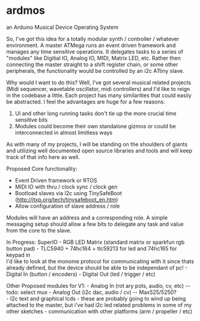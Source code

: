 ardmos
======

an Arduino Musical Device Operating System

So, I've got this idea for a totally modular synth / controller / whatever environment.   A master ATMega runs an event driven framework and manages any time sensitive operations.   It delegates tasks to a series of "modules" like Digitial IO, Analog IO, MIDI, Matrix LED, etc. Rather then connecting the master straight to a shift register chain, or some other peripherals,  the functionality would be controlled by an i2c ATtiny slave.   

Why would I want to do this?  Well, I've got several musical related projects (Midi sequencer, wavetable oscillator, midi controllers) and I'd like to reign in the codebase a little.  Each project has many similarities that could easily be abstracted.  I feel the advantages are huge for a few reasons:   

1) UI and other long running tasks don't tie up the more crucial time sensitive bits
2) Modules could become their own standalone gizmos or could be interconnected in almost limitless ways

As with many of my projects, I will be standing on the shoulders of giants and utilizing well documented open source libraries and tools and will keep track of that info here as well. 

Proposed Core functionality:
 - Event Driven framework or RTOS
 - MIDI IO with thru / clock sync / clock gen
 - Bootload slaves via I2c using TinySafeBoot (http://jtxp.org/tech/tinysafeboot_en.htm)
 - Allow configuration of slave address / role 

Modules will have an address and a corresponding role.   A simple messaging setup should allow a few bits
to delegate any task and value from the core to the slave.  

In Progress: 
	SuperIO
	- RGB LED Matrix (standard matrix or sparkfun rgb button pad) - TLC5940 + 74hc164 + tlc59213 for led  and 74hc165 for keypad in  
      I'd like to look at the monome protocol for communicating with it since thats already defined, but the device should be able to be independant of pc! 
	- Digital In (button / encoders) 
	- Digital Out (led / trigger / etc)


Other Proposed modules for V1:
	- Analog In  (rot ary pots, audio, cv, etc)  -- todo: select mux
	- Analog Out  (i2c dac, audio / cv)   -- Max525/5250?  
	- I2c text and graphical lcds - these are probably going to wind up being attached to the master, but i've had i2c led related problems in some of my other sketches
	- communication with other platforms (arm / propeller / etc) 



